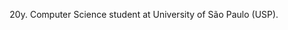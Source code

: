 <div align="center">
  <p>20y. Computer Science student at University of São Paulo (USP).</p>
</div>
